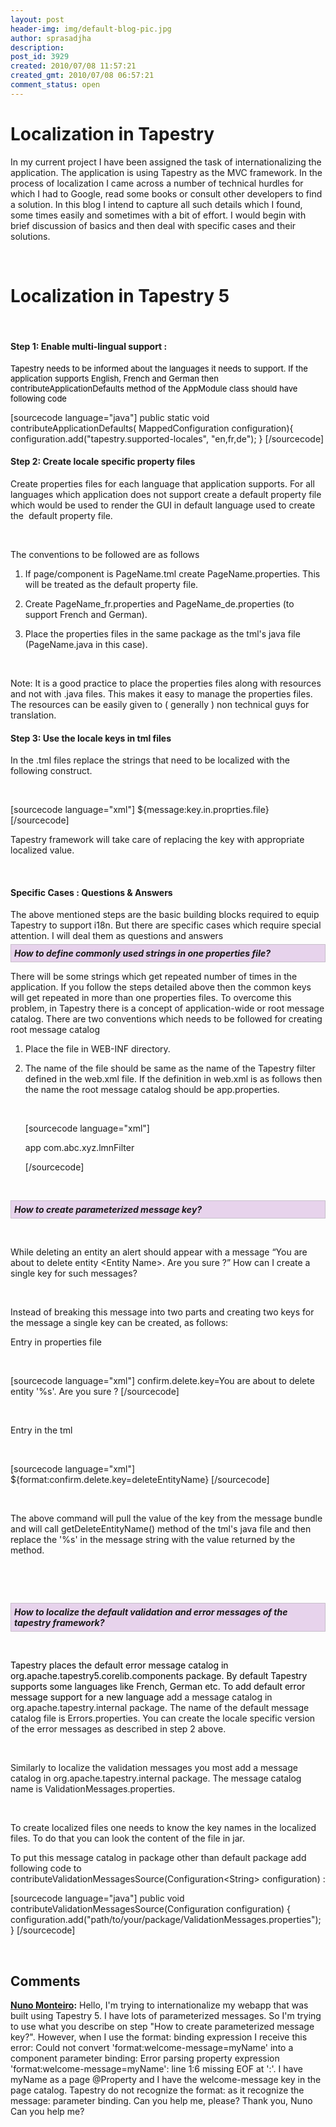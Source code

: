 ```yaml
---
layout: post
header-img: img/default-blog-pic.jpg
author: sprasadjha
description: 
post_id: 3929
created: 2010/07/08 11:57:21
created_gmt: 2010/07/08 06:57:21
comment_status: open
---
```


# Localization in Tapestry 

<!--        @page { margin: 0.79in }        P { margin-bottom: 0.08in }         H1 { margin-bottom: 0.08in }        H1.western { font-family: "Arial", sans-serif; font-size: 16pt }        H1.cjk { font-family: "Arial", sans-serif; font-size: 16pt }        H1.ctl { font-family: "Tahoma"; font-size: 16pt }       H3 { margin-bottom: 0.08in }        H3.western { font-family: "Arial", sans-serif }         H3.cjk { font-family: "Arial", sans-serif }         PRE.cjk { font-family: "Arial", sans-serif, monospace }         H5 { margin-bottom: 0.08in }        H5.western { font-family: "Arial", sans-serif; font-size: 11pt }        H5.cjk {font-family: "Arial", sans-serif; font-size: 11pt }         H5.ctl { font-size: 11pt } -->

<p style="margin-bottom: 0in;">In my current project I have been assigned the task of internationalizing the application. The application is using Tapestry as the MVC framework. In the process of localization I came across a number of technical hurdles for which I had to Google, read some books or consult other developers to find a solution. In this blog I intend to capture all such details which I found, some times easily and sometimes with a bit of effort. I would begin with brief discussion of basics and then deal with specific cases and their solutions.</p>

<p style="margin-bottom: 0in;"><!--more--></p>

<p style="margin-bottom: 0in;">&nbsp;</p>

<h1>Localization in Tapestry 5</h1>

<p style="margin-bottom: 0in;">&nbsp;</p>

<h4>Step 1: Enable multi-lingual support :</h4>

<p style="margin-bottom: 0in;"><span style="color: #000000;"><span><span style="font-size: small;">Tapestry needs to be informed about the languages it needs to support. If the application supports English, French and German then contributeApplicationDefaults method of the AppModule class should have following code</span></span></span></p>

<p>[sourcecode language="java"]
public static void contributeApplicationDefaults( MappedConfiguration configuration){
configuration.add(&quot;tapestry.supported-locales&quot;, &quot;en,fr,de&quot;);
   }
[/sourcecode]
<h4>Step 2: Create locale specific property files</h4>
<p style="margin-bottom: 0in;">Create properties files for each language that application supports. For all languages which application does not support create a default property file which would be used to render the GUI in default language used to create the  default property file.</p>
<p style="margin-bottom: 0in;">&nbsp;</p>
<p style="margin-bottom: 0in;">The conventions to be followed are as follows</p></p>
<ol>
    <li>
<p style="margin-bottom: 0in;">If page/component is     PageName.tml create PageName.properties. This will be treated as the    default property file.</p>
</li>
    <li>
<p style="margin-bottom: 0in;">Create PageName_fr.properties and    PageName_de.properties (to support French and German).</p>
</li>
    <li>
<p style="margin-bottom: 0in;">Place the properties files in the    same package as the tml's java file (PageName.java in this case).</p>
<p style="margin-bottom: 0in;">&nbsp;</p>
</li>
</ol>

<p style="margin-bottom: 0in;">Note: It is a good practice to place the properties files along with resources and not with .java files. This makes it easy to manage the properties files. The resources can be easily given to ( generally ) non technical guys for translation.</p>

<h4>Step 3: Use the locale keys in tml files</h4>

<p style="margin-bottom: 0in;">In the .tml files replace the strings that need to be localized with the following construct.</p>

<p style="margin-bottom: 0in;">&nbsp;</p>

<p>[sourcecode language="xml"]
${message:key.in.proprties.file}
[/sourcecode]
<p style="margin-bottom: 0in;">Tapestry framework will take care of replacing the key with appropriate localized value.</p>
<p style="margin-bottom: 0in;">&nbsp;</p></p>
<h4>Specific Cases : Questions &amp; Answers</h4>

<p style="margin-bottom: 0in;">The above mentioned steps are the basic building blocks required to equip Tapestry to support i18n. But there are specific cases which require special attention. I will deal them as questions and answers</p>

<h5 style="background: #e7d3ec; border: solid 1px #c7beca; padding: 5px; margin: 5px 0px;">How to define commonly used strings in one properties file?</h5>

<p style="margin-bottom: 0in;">There will be some strings which get repeated number of times in the application. If you follow the steps detailed above then the common keys will get repeated in more than one properties files. To overcome this problem, in Tapestry there is a concept of application-wide or root message catalog. There are two conventions which needs to be followed for creating root message catalog</p>

<ol>
    <li>
<p style="margin-bottom: 0in;">Place the file in WEB-INF    directory.</p>
</li>
    <li>
<p style="margin-bottom: 0in;">The name of the file should be   same as the name of the Tapestry filter defined in the web.xml file.    If the definition in web.xml is as follows then the name the root   message catalog should be app.properties.</p>
<p style="margin-bottom: 0in;">&nbsp;</p>

[sourcecode language="xml"]

app
com.abc.xyz.lmnFilter

[/sourcecode]
<p style="margin-bottom: 0in;">&nbsp;</p>
</li>
</ol>

<h5 style="background: #e7d3ec; border: solid 1px #c7beca; padding: 5px; margin: 5px 0px;">How to create parameterized message key?</h5>

<p style="margin-bottom: 0in;">&nbsp;</p>

<p style="margin-bottom: 0in;">While deleting an entity an alert should appear with a message “You are about to delete entity &lt;Entity Name&gt;. Are you sure ?” How can I create a single key for such messages?</p>

<p style="margin-bottom: 0in;">&nbsp;</p>

<p style="margin-bottom: 0in;">Instead of breaking this message into two parts and creating two keys for the message a single key can be created, as follows:</p>

<p style="margin-bottom: 0in;">Entry in properties file</p>

<p style="margin-bottom: 0in;">&nbsp;</p>

<p>[sourcecode language="xml"]
confirm.delete.key=You are about to delete entity '%s'. Are you sure ?
[/sourcecode]
<p style="margin-bottom: 0in;">&nbsp;</p>
<p style="margin-bottom: 0in;">Entry in the tml</p>
<p style="margin-bottom: 0in;">&nbsp;</p></p>
<p>[sourcecode language="xml"]
${format:confirm.delete.key=deleteEntityName}
[/sourcecode]
<p style="margin-bottom: 0in;">&nbsp;</p>
<p style="margin-bottom: 0in;">The above command will pull the value of the key from the message bundle and will call getDeleteEntityName() method of the tml's java file and then replace the '%s' in the message string with the value returned by the method.</p>
<p style="margin-bottom: 0in;">&nbsp;</p>
<p style="margin-bottom: 0in;">&nbsp;</p></p>
<h5 style="background: #e7d3ec; border: solid 1px #c7beca; padding: 5px; margin: 5px 0px;">How to localize the default validation and error messages of the tapestry framework?</h5>

<p style="margin-bottom: 0in;">&nbsp;</p>

<p style="margin-bottom: 0in;"><span style="color: #000000;">Tapestry places the default error message catalog in org.apache.tapestry5.corelib.components package. By default Tapestry supports some languages like French, German etc. To add default error message support for a new language</span> add a message catalog in org.apache.tapestry.internal package. The name of the default  message catalog file is Errors.properties. You can create the locale specific version of the error messages as described in step 2 above.</p>

<p style="margin-bottom: 0in;">&nbsp;</p>

<p style="margin-bottom: 0in;">Similarly to localize the validation messages you most add a message catalog in org.apache.tapestry.internal package. The message catalog name is ValidationMessages.properties.</p>

<p style="margin-bottom: 0in;">&nbsp;</p>

<p style="margin-bottom: 0in;">To create localized files one needs to know the key names in the localized files. To do that you can look the content of the file in jar.</p>

<p style="margin-bottom: 0in;">To put this message catalog in package other than default package add following code to contributeValidationMessagesSource(Configuration&lt;String&gt;  configuration) :</p>

<p>[sourcecode language="java"]
public void contributeValidationMessagesSource(Configuration configuration) {
configuration.add(&quot;path/to/your/package/ValidationMessages.properties&quot;);
}
[/sourcecode]
<p style="margin-bottom: 0in;">&nbsp;</p></p>

## Comments

**[Nuno Monteiro](#8404 "2012-04-09 20:51:32"):** Hello, I'm trying to internationalize my webapp that was built using Tapestry 5. I have lots of parameterized messages. So I'm trying to use what you describe on step "How to create parameterized message key?". However, when I use the format: binding expression I receive this error: Could not convert 'format:welcome-message=myName' into a component parameter binding: Error parsing property expression 'format:welcome-message=myName': line 1:6 missing EOF at ':'. I have myName as a page @Property and I have the welcome-message key in the page catalog. Tapestry do not recognize the format: as it recognize the message: parameter binding. Can you help me, please? Thank you, Nuno Can you help me?

